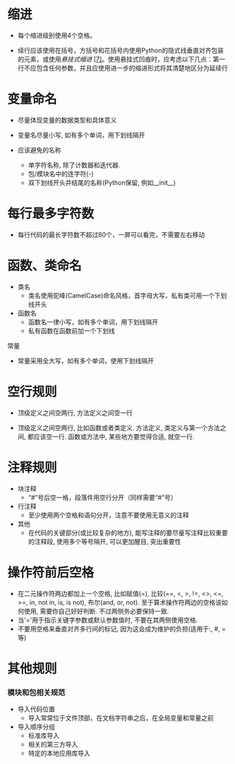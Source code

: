 # 缩进

+ 每个缩进级别使用4个空格。

+ 续行应该使用在括号，方括号和花括号内使用Python的隐式线垂直对齐包装的元素，或使用*悬挂式缩进* [[7\]](https://www.python.org/dev/peps/pep-0008/#fn-hi)。使用悬挂式凹痕时，应考虑以下几点：第一行不应包含任何参数，并且应使用进一步的缩进形式将其清楚地区分为延续行

# 变量命名

+ 尽量体现变量的数据类型和具体意义
+ 变量名尽量小写, 如有多个单词，用下划线隔开

+ 应该避免的名称
  + 单字符名称, 除了计数器和迭代器.
  + 包/模块名中的连字符(-)
  + 双下划线开头并结尾的名称(Python保留, 例如__init__)

# 每行最多字符数

+ 每行代码的最长字符数不超过80个，一屏可以看完，不需要左右移动



# 函数、类命名

+ 类名
  + 类名使用驼峰(CamelCase)命名风格，首字母大写，私有类可用一个下划线开头
+ 函数名
  + 函数名一律小写，如有多个单词，用下划线隔开
  + 私有函数在函数前加一个下划线

常量

+ 常量采用全大写，如有多个单词，使用下划线隔开

# 空行规则

+ 顶级定义之间空两行, 方法定义之间空一行

+ 顶级定义之间空两行, 比如函数或者类定义. 方法定义, 类定义与第一个方法之间, 都应该空一行. 函数或方法中, 某些地方要觉得合适, 就空一行.

# 注释规则

+ 块注释
  + “#”号后空一格，段落件用空行分开（同样需要“#”号）
+ 行注释
  + 至少使用两个空格和语句分开，注意不要使用无意义的注释
+ 其他
  + 在代码的关键部分(或比较复杂的地方), 能写注释的要尽量写注释比较重要的注释段, 使用多个等号隔开, 可以更加醒目, 突出重要性

# 操作符前后空格

+ 在二元操作符两边都加上一个空格, 比如赋值(=), 比较(==, <, >, !=, <>, <=, >=, in, not in, is, is not), 布尔(and, or, not). 至于算术操作符两边的空格该如何使用, 需要你自己好好判断. 不过两侧务必要保持一致.
+ 当'='用于指示关键字参数或默认参数值时, 不要在其两侧使用空格.
+ 不要用空格来垂直对齐多行间的标记, 因为这会成为维护的负担(适用于:, #, =等)

# 其他规则

### 模块和包相关规范

+ 导入代码位置
  + 导入常常位于文件顶部，在文档字符串之后，在全局变量和常量之前
+ 导入顺序分组
  + 标准库导入
  + 相关的第三方导入
  + 特定的本地应用库导入